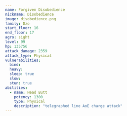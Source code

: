 ```yaml
---
name: Forgiven Disobedience
nickname: Disobedience
image: disobedience.png
family: Dzo
start_floor: 16
end_floor: 17
agro: sight
level: 99
hp: 135756
attack_damage: 2359
attack_type: Physical
vulnerabilities:
  bind: 
  heavy: 
  sleep: true
  slow: 
  stun: true
abilities:
  - name: Head Butt
    potency: 1300
    type: Physical
    description: "telegraphed line AoE charge attack"
---
```

